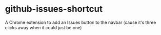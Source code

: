 github-issues-shortcut
======================

A Chrome extension to add an Issues button to the navbar (cause it's three clicks away when it could just be one)
